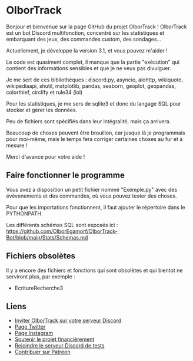 # OlborTrack
 
Bonjour et bienvenue sur la page GitHub du projet OlborTrack !
OlborTrack est un bot Discord multifonction, concentré sur les statistiques et embarquant des jeux, des commandes custom, des sondages...

Actuellement, je développe la version 3.1, et vous pouvez m'aider !

Le code est quasiment complet, il manque que la partie "exécution" qui contient des informations sensibles et que je ne veux pas divulguer.

Je me sert de ces bibliothèques : discord.py, asyncio, aiohttp, wikiquote, wikipediaapi, shutil, matplotlib, pandas, seaborn, geoplot, geopandas, colorthief, circlify et rule34 (lol)

Pour les statistiques, je me sers de sqlite3 et donc du langage SQL pour stocker et gérer les données. 

Peu de fichiers sont spécifiés dans leur intégralité, mais ça arrivera.

Beaucoup de choses peuvent être brouillon, car jusque là je programmais pour moi-même, mais le temps fera corriger certaines choses au fur et à mesure !

Merci d'avance pour votre aide !

## Faire fonctionner le programme

Vous avez à disposition un petit fichier nommé "Exemple.py" avec des évèvenements et des commandes, où vous pouvez tester des choses.

Pour que les importations fonctionnent, il faut ajouter le répertoire dans le PYTHONPATH.

Les différents schémas SQL sont exposés ici : https://github.com/OlborEgamorf/OlborTrack-Bot/blob/main/Stats/Schemas.md

## Fichiers obsolètes 

Il y a encore des fichiers et fonctions qui sont obsolètes et qui bientot ne serviront plus, par exemple :
* EcritureRecherche3

## Liens

 * [Inviter OlborTrack sur votre serveur Discord](https://discord.com/oauth2/authorize?client_id=699728606493933650&permissions=120259472576&scope=bot)
 * [Page Twitter](https://twitter.com/OlborTrack)
 * [Page Instagram](https://instagram.com/OlborTrack)
 * [Soutenir le projet financièrement](https://www.paypal.com/paypalme/OlborTrack)
 * [Rejoindre le serveur Discord de tests](https://discord.gg/AVVAbP4)
 * [Contribuer sur Patreon](https://www.patreon.com/olbortrack)
